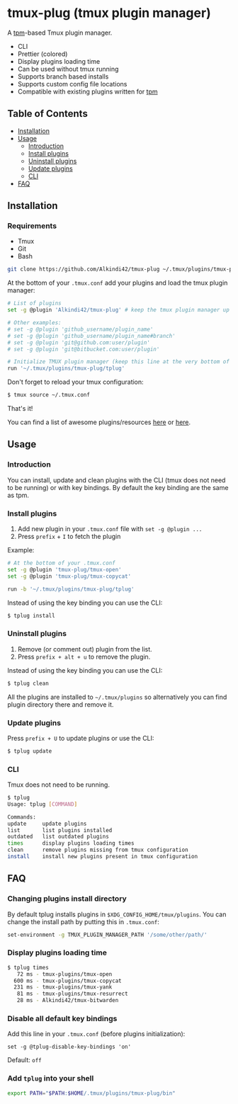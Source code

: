 # tmux-plug (tmux plugin manager)

A [tpm](https://github.com/tmux-plug/tpm)-based Tmux plugin manager.

* CLI 
* Prettier (colored)
* Display plugins loading time
* Can be used without tmux running
* Supports branch based installs
* Supports custom config file locations
* Compatible with existing plugins written for [tpm](https://github.com/tmux-plug/tpm)

## Table of Contents
- [Installation](#installation)
- [Usage](#usage)
  - [Introduction](#introduction)
  - [Install plugins](#install-plugins)
  - [Uninstall plugins](#uninstall-plugins)
  - [Update plugins](#update-plugins)
  - [CLI](#cli)
- [FAQ](#faq)

## Installation

### Requirements
* Tmux
* Git
* Bash

```bash
git clone https://github.com/Alkindi42/tmux-plug ~/.tmux/plugins/tmux-plug
```

At the bottom of your `.tmux.conf` add your plugins and load the tmux plugin manager:

```bash
# List of plugins
set -g @plugin 'Alkindi42/tmux-plug' # keep the tmux plugin manager up to date

# Other examples:
# set -g @plugin 'github_username/plugin_name'
# set -g @plugin 'github_username/plugin_name#branch'
# set -g @plugin 'git@github.com:user/plugin'
# set -g @plugin 'git@bitbucket.com:user/plugin'

# Initialize TMUX plugin manager (keep this line at the very bottom of tmux.conf)
run '~/.tmux/plugins/tmux-plug/tplug'
```

Don't forget to reload your tmux configuration:
```bash
$ tmux source ~/.tmux.conf
```

That's it!

You can find a list of awesome plugins/resources [here](https://github.com/rothgar/awesome-tmux) or [here](https://github.com/tmux-plugins/list).


## Usage

### Introduction
You can install, update and clean plugins with the CLI (tmux does not need to be running) or with key bindings. By default the key binding are the same as tpm.

### Install plugins

1. Add new plugin in your `.tmux.conf` file with `set -g @plugin ...`
2. Press `prefix` + `I` to fetch the plugin

Example:
```bash
# At the bottom of your .tmux.conf
set -g @plugin 'tmux-plug/tmux-open'
set -g @plugin 'tmux-plug/tmux-copycat'

run -b '~/.tmux/plugins/tmux-plug/tplug'
```

Instead of using the key binding you can use the CLI:
```bash
$ tplug install
```

### Uninstall plugins

1. Remove (or comment out) plugin from the list.
2. Press `prefix + alt + u` to remove the plugin.

Instead of using the key binding you can use the CLI:
```bash
$ tplug clean
```

All the plugins are installed to `~/.tmux/plugins` so alternatively you can find plugin directory there and remove it.

### Update plugins
Press `prefix + U` to update plugins or use the CLI:
```bash
$ tplug update
```

### CLI

Tmux does not need to be running.

```bash
$ tplug
Usage: tplug [COMMAND]

Commands:
update     update plugins
list       list plugins installed
outdated   list outdated plugins
times      display plugins loading times
clean      remove plugins missing from tmux configuration
install    install new plugins present in tmux configuration
```

## FAQ

### Changing plugins install directory

By default tplug installs plugins in `$XDG_CONFIG_HOME/tmux/plugins`. You can change the install path by putting this in `.tmux.conf`:

```bash
set-environment -g TMUX_PLUGIN_MANAGER_PATH '/some/other/path/'
```

### Display plugins loading time
```bash
$ tplug times
   72 ms - tmux-plugins/tmux-open
  600 ms - tmux-plugins/tmux-copycat
  231 ms - tmux-plugins/tmux-yank
   81 ms - tmux-plugins/tmux-resurrect
   28 ms - Alkindi42/tmux-bitwarden
```

### Disable all default key bindings
Add this line in your `.tmux.conf` (before plugins initialization):
```
set -g @tplug-disable-key-bindings 'on'
```

Default: `off`

### Add `tplug` into your shell
```bash
export PATH="$PATH:$HOME/.tmux/plugins/tmux-plug/bin"
```
